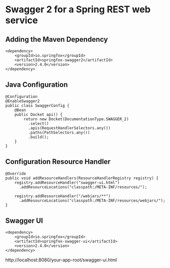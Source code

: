 # Swagger 2 for a Spring REST web service

## Adding the Maven Dependency

```
<dependency>
    <groupId>io.springfox</groupId>
    <artifactId>springfox-swagger2</artifactId>
    <version>2.4.0</version>
</dependency>
```

## Java Configuration

```
@Configuration
@EnableSwagger2
public class SwaggerConfig {                                    
    @Bean
    public Docket api() { 
        return new Docket(DocumentationType.SWAGGER_2)  
          .select()                                  
          .apis(RequestHandlerSelectors.any())              
          .paths(PathSelectors.any())                          
          .build();                                           
    }
}
```

## Configuration Resource Handler

```
@Override
public void addResourceHandlers(ResourceHandlerRegistry registry) {
    registry.addResourceHandler("swagger-ui.html")
      .addResourceLocations("classpath:/META-INF/resources/");
 
    registry.addResourceHandler("/webjars/**")
      .addResourceLocations("classpath:/META-INF/resources/webjars/");
}
```

## Swagger UI

```
<dependency>
    <groupId>io.springfox</groupId>
    <artifactId>springfox-swagger-ui</artifactId>
    <version>2.4.0</version>
</dependency>
```

 http://localhost:8080/your-app-root/swagger-ui.html
 
